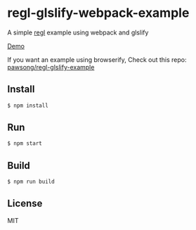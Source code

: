 # regl-glslify-webpack-example

A simple [regl](https://github.com/regl-project/regl) example using webpack and glslify

[Demo](https://pawsong.github.io/regl-glslify-webpack-example/)

If you want an example using browserify, Check out this repo: [pawsong/regl-glslify-example](https://github.com/pawsong/regl-glslify-example)

## Install

```bash
$ npm install
```

## Run

```bash
$ npm start
```

## Build

```bash
$ npm run build
```

## License

MIT
